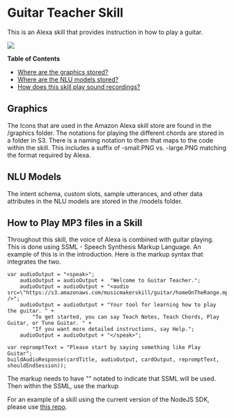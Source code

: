 # Guitar Teacher Skill

This is an Alexa skill that provides instruction in how to play a guitar.

![](graphics/logo_108x108.png)

**Table of Contents**

- [Where are the graphics stored?](#graphics)
- [Where are the NLU models stored?](#nlu-models)
- [How does this skill play sound recordings?](#how-to-play-mp3-files-in-a-skill)

## Graphics

The Icons that are used in the Amazon Alexa skill store are found in the /graphics folder.
The notations for playing the different chords are stored in a folder in S3.
There is a naming notation to them that maps to the code within the skill.
This includes a suffix of -small.PNG vs. -large.PNG matching the format required by Alexa.

## NLU Models

The intent schema, custom slots, sample utterances, and other data attributes in the NLU models are stored in the /models folder.

## How to Play MP3 files in a Skill

Throughout this skill, the voice of Alexa is combined with guitar playing.
This is done using SSML - Speech Synthesis Markup Language.
An example of this is in the introduction. Here is the markup syntax that integrates the two.

```
var audioOutput = "<speak>";
    audioOutput = audioOutput +  "Welcome to Guitar Teacher.";
    audioOutput = audioOutput + "<audio src=\"https://s3.amazonaws.com/musicmakerskill/guitar/homeOnTheRange.mp3\" />";
    audioOutput = audioOutput + "Your tool for learning how to play the guitar. " + 
        "To get started, you can say Teach Notes, Teach Chords, Play Guitar, or Tune Guitar. " +
        "If you want more detailed instructions, say Help.";
    audioOutput = audioOutput + "</speak>";

var repromptText = "Please start by saying something like Play Guitar";
buildAudioResponse(cardTitle, audioOutput, cardOutput, repromptText, shouldEndSession));
```

The markup needs to have "<speak>" notated to indicate that SSML will be used.
Then within the SSML, use the markup <audio src="https://s3.aws.../file.mp3"> to provide the location of the mp3 file.

For an example of a skill using the current version of the NodeJS SDK, please use [this repo](https://github.com/terrenjpeterson/pianoplayer).
